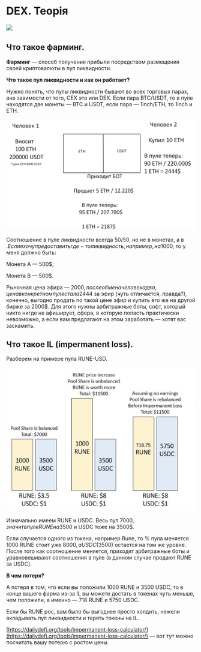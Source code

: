 # DEX. Теорія

[![](https://img.youtube.com/vi/5SQgSofxQGM/0.jpg)](https://youtu.be/5SQgSofxQGM)

Что такое фарминг.
------------------

**Фарминг** — cпособ получения прибыли посредством размещения своей криптовалюты в пул ликвидности.

**Что такое пул ликвидности и как он работает?**

Нужно понять, что пулы ликвидности бывают во всех торговых парах, вне завимости от того, CEX это или DEX. Если пара BTC/USDT, то в пуле находятся две монеты — BTC и USDT, если пара — 1inch/ETH, то 1inch и ETH.

![](images/blobid46.png)

Соотношение в пуле ликвидности всегда 50/50, но не в монетах, а в $. Если я хочу предоставить где-то ликвидность, например, на 1000$, то у меня должно быть:

Монета A — 500$;

Монета B — 500$.

Рыночная цена эфира — 2000$, после обмена человека два, цена в конкретном пуле стала 2444$ за эфир (чуть отличается, правда?), конечно, выгодно продать по такой цене эфир и купить его же на другой бирже за 2000$. Для этого нужны арбитражные боты, софт, который никто нигде не афиширует, сфера, в которую попасть практически невозможно, а если вам предлагают на этом заработать — хотят вас заскамить.

Что такое IL (impermanent loss).
--------------------------------

Разберем на примере пула RUNE-USD.

![](images/blobid59.png)

Изначально имеем RUNE и USDC. Весь пул 7000$, значит в пуле RUNE на 3500$ и USDC тоже на 3500$.

Если случается одного из токена, например Rune, то % пула меняется. 1000 RUNE стоит уже 8000$, а USDC (3500$) остается на том же уровне. После того как соотношение меняется, приходят арбитражные боты и уравновешивают соотношения в пуле (в данном случае продают RUNE за USDC).

**В чем потеря?**

А потеря в том, что если вы положили 1000 RUNE и 3500 USDC, то в конце вашего фарма из-за IL вы можете достать в токенах чуть меньше, чем положили, а именно — 718 RUNE и 5750 USDC.

Если бы RUNE рос, вам было бы выгоднее просто холдить, нежели вкладывать пул ликвидности и терять токены на IL.

[https://dailydefi.org/tools/impermanent-loss-calculator/](https://dailydefi.org/tools/impermanent-loss-calculator/) — вот тут можно посчитать вашу потерю с ростом цены.